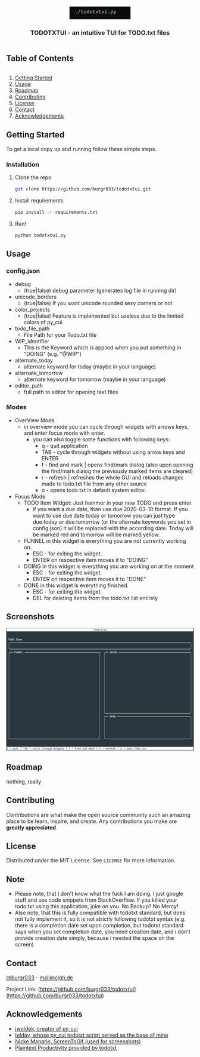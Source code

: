 <!-- PROJECT LOGO -->
<p align="center">
    <a href=https://github.com/burgr033/todotxtui.git><img src=.github/logo.gif/></a>
  <h3 align="center">TODOTXTUI - an intuitive TUI for TODO.txt files</h3>
</p>

<!-- TABLE OF CONTENTS -->
  <summary><h2 style="display: inline-block">Table of Contents</h2></summary>
  <ol>
    <li>
      <a href="#getting-started">Getting Started</a>
    </li>
    <li><a href="#usage">Usage</a></li>
    <li><a href="#roadmap">Roadmap</a></li>
    <li><a href="#contributing">Contributing</a></li>
    <li><a href="#license">License</a></li>
    <li><a href="#contact">Contact</a></li>
    <li><a href="#acknowledgements">Acknowledgements</a></li>
  </ol>

<!-- GETTING STARTED -->
## Getting Started

To get a local copy up and running follow these simple steps.

### Installation

1. Clone the repo
   ```sh
   git clone https://github.com/burgr033/todotxtui.git
   ```
2. Install requirements
   ```sh
   pip install -r requirements.txt
   ```
3. Run!
   ```sh
   python todotxtui.py
   ```   

<!-- USAGE EXAMPLES -->
## Usage

### config.json
* debug
  * (true|false) debug parameter (generates log file in running dir)
* unicode_borders
  * (true|false) If you want unicode rounded sexy corners or not
* color_projects
  * (true|false) Feature is implemented but useless due to the limited colors of py_cui
* todo_file_path
  * File Path for your Todo.txt file
* WIP_identifier
  * This is the Keyword which is applied when you put something in "DOING" (e.g. "@WIP")
* alternate_today
  * alternate keyword for today (maybe in your language)
* alternate_tomorrow
  * alternate keyword for tomorrow (maybe in your language)
* editor_path
  * full path to editor for opening text files
### Modes
* OverView Mode
  * in overview mode you can cycle through widgets with arrows keys, and enter focus mode with enter.
    * you can also toggle some functions with following keys: 
      * q - quit application
      * TAB - cycle through widgets without using arrow keys and ENTER
      * f - find and mark | opens find/mark dialog (also upon opening the find/mark dialog the previously marked items are cleared)
      * r - refresh | refreshes the whole GUI and reloads changes made to todo.txt file from any other source
      * o - opens todo.txt in default system editor.
* Focus Mode
  * TODO Item Widget: Just hammer in your new TODO and press enter.
    * if you want a due date, than use due:2020-03-10 format. If you want to use due date today or tomorrow you can just type due:today or due:tomorrow (or the alternate keywords you set in config.json) it will be replaced with the according date. Today will be marked red and tomorrow will be marked yellow.
  * FUNNEL in this widget is everything you are not currently working on.
    * ESC - for exiting the widget.
    * ENTER on respective item moves it to "DOING"
  * DOING in this widget is everything you are working on at the moment
    * ESC - for exiting the widget.
    * ENTER on respective item moves it to "DONE"
  * DONE in this widget is everything finished.
    * ESC - for exiting the widget.
    * DEL for deleting items from the todo.txt list entirely

## Screenshots

![Workflow](.github/workflow.gif)

<!-- ROADMAP -->
## Roadmap

nothing, really

<!-- CONTRIBUTING -->
## Contributing

Contributions are what make the open source community such an amazing place to be learn, inspire, and create. Any contributions you make are **greatly appreciated**.

<!-- LICENSE -->
## License

Distributed under the MIT License. See `LICENSE` for more information.

<!-- NOTE -->
## Note
* Please note, that I don't know what the fuck I am doing. I just google stuff and use code snippets from StackOverflow. If you killed your todo.txt using this application, joke on you.
No Backup? No Mercy!
* Also note, that this is fully compatible with todotxt standard, but does not fully implement it, so it is not strictly following todotxt syntax (e.g. there is a completion date set upon completion, but todotxt standard says when you set completion date, you need creation date, and i don't provide creation date simply, because i needed the space on the screen)

<!-- CONTACT -->
## Contact

[@burgr033](https://twitter.com/burgr033) - mail@cigh.de

Project Link: [https://github.com/burgr033/todotxtui](https://github.com/burgr033/todotxtui)

<!-- ACKNOWLEDGEMENTS -->
## Acknowledgements

* [jwoldek, creator of py_cui](https://github.com/jwlodek/py_cui)
* [telday, whose py_cui todotxt script served as the base of mine](https://gist.github.com/telday/227d39502d2fe017deb8b8b3c3b007f9)
* [Nicke Manarin, ScreenToGif (used for screenshots)](https://github.com/NickeManarin/ScreenToGif)
* [Plaintext Productivity provided by todotxt](http://todotxt.org/)
